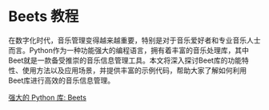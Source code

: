 # Beets 教程

<show-structure depth="3"/>

在数字化时代，音乐管理变得越来越重要，特别是对于音乐爱好者和专业音乐人士而言。Python作为一种功能强大的编程语言，拥有着丰富的音乐处理库，其中Beet就是一款备受推崇的音乐信息管理工具。本文将深入探讨Beet库的功能特性、使用方法以及应用场景，并提供丰富的示例代码，帮助大家了解如何利用Beet库进行高效的音乐信息管理。


<seealso>
<category ref="ref_docs">
    <a href="https://mp.weixin.qq.com/s/lX7taPyX9omfP0ymP7RCBA">强大的 Python 库: Beets</a>
</category>
<category ref="ref_github">
</category>
<category ref="ref_issues">
</category>
<category ref="ref_hf">
</category>
<category ref="ref_ms">
</category>
</seealso>
